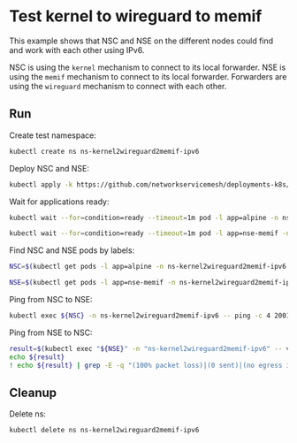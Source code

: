 # Test kernel to wireguard to memif

This example shows that NSC and NSE on the different nodes could find and work with each other using IPv6.

NSC is using the `kernel` mechanism to connect to its local forwarder.
NSE is using the `memif` mechanism to connect to its local forwarder.
Forwarders are using the `wireguard` mechanism to connect with each other.

## Run

Create test namespace:
```bash
kubectl create ns ns-kernel2wireguard2memif-ipv6
```

Deploy NSC and NSE:
```bash
kubectl apply -k https://github.com/networkservicemesh/deployments-k8s/examples/features/ipv6/Kernel2Wireguard2Memif_ipv6?ref=276b4beee78789cfb2797e06581b00aea13d4042
```

Wait for applications ready:
```bash
kubectl wait --for=condition=ready --timeout=1m pod -l app=alpine -n ns-kernel2wireguard2memif-ipv6
```
```bash
kubectl wait --for=condition=ready --timeout=1m pod -l app=nse-memif -n ns-kernel2wireguard2memif-ipv6
```

Find NSC and NSE pods by labels:
```bash
NSC=$(kubectl get pods -l app=alpine -n ns-kernel2wireguard2memif-ipv6 --template '{{range .items}}{{.metadata.name}}{{"\n"}}{{end}}')
```
```bash
NSE=$(kubectl get pods -l app=nse-memif -n ns-kernel2wireguard2memif-ipv6 --template '{{range .items}}{{.metadata.name}}{{"\n"}}{{end}}')
```

Ping from NSC to NSE:
```bash
kubectl exec ${NSC} -n ns-kernel2wireguard2memif-ipv6 -- ping -c 4 2001:db8::
```

Ping from NSE to NSC:
```bash
result=$(kubectl exec "${NSE}" -n "ns-kernel2wireguard2memif-ipv6" -- vppctl ping 2001:db8::1 repeat 4)
echo ${result}
! echo ${result} | grep -E -q "(100% packet loss)|(0 sent)|(no egress interface)"
```

## Cleanup

Delete ns:
```bash
kubectl delete ns ns-kernel2wireguard2memif-ipv6
```
